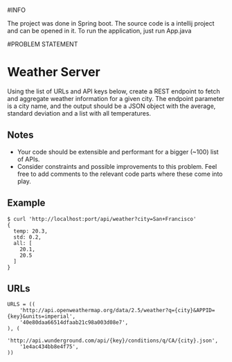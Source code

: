 #INFO

The project was done in Spring boot. The source code is a intellij project and can be opened in it. To run the application, just run App.java


#PROBLEM STATEMENT

# Weather Server

Using the list of URLs and API keys below, create a REST endpoint to fetch and
aggregate weather information for a given city. The endpoint parameter is a
city name, and the output should be a JSON object with the average, standard
deviation and a list with all temperatures.

## Notes

- Your code should be extensible and performant for a bigger (~100) list of
  APIs.
- Consider constraints and possible improvements to this problem. Feel free to
  add comments to the relevant code parts where these come into play.

## Example

```
$ curl 'http://localhost:port/api/weather?city=San+Francisco'
{
  temp: 20.3,
  std: 0.2,
  all: [
    20.1,
    20.5
  ]
}
```

## URLs

```
URLS = ((
    'http://api.openweathermap.org/data/2.5/weather?q={city}&APPID={key}&units=imperial',
    '40e80daa66514dfaab21c98a003d08e7',
), (
    'http://api.wunderground.com/api/{key}/conditions/q/CA/{city}.json',
    '1e4ac434bb8e4f75',
))
```